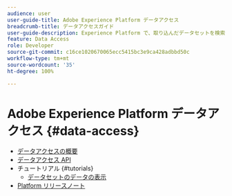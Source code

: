 ```yaml
---
audience: user
user-guide-title: Adobe Experience Platform データアクセス
breadcrumb-title: データアクセスガイド
user-guide-description: Experience Platform で、取り込んだデータセットを検索してアクセスします。
feature: Data Access
role: Developer
source-git-commit: c16ce1020670065ecc5415bc3e9ca428adbbd50c
workflow-type: tm+mt
source-wordcount: '35'
ht-degree: 100%

---
```



# Adobe Experience Platform データアクセス {#data-access}

- [データアクセスの概要](home.md)
- [データアクセス API](api.md)
- チュートリアル {#tutorials}
   - [データセットのデータの表示](tutorials/dataset-data.md)
- [Platform リリースノート](https://docs.adobe.com/content/help/ja-JP/experience-platform/release-notes/latest.html)